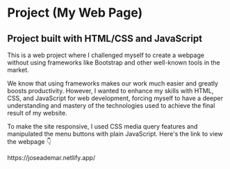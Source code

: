 # Project (My Web Page)

## Project built with HTML/CSS and JavaScript

<p>This is a web project where I challenged myself to create a webpage without using frameworks like Bootstrap and other well-known tools in the market.</p>
<p>We know that using frameworks makes our work much easier and greatly boosts productivity. However, I wanted to enhance my skills with HTML, CSS, and JavaScript for web development, forcing myself to have a deeper understanding and mastery of the technologies used to achieve the final result of my website.</p>

<p>To make the site responsive, I used CSS media query features and manipulated the menu buttons with plain JavaScript. Here's the link to view the webpage 👇</p>
https://joseademar.netlify.app/

